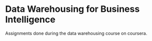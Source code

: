 # Data Warehousing for Business Intelligence 
Assignments done during the data warehousing course on coursera.
